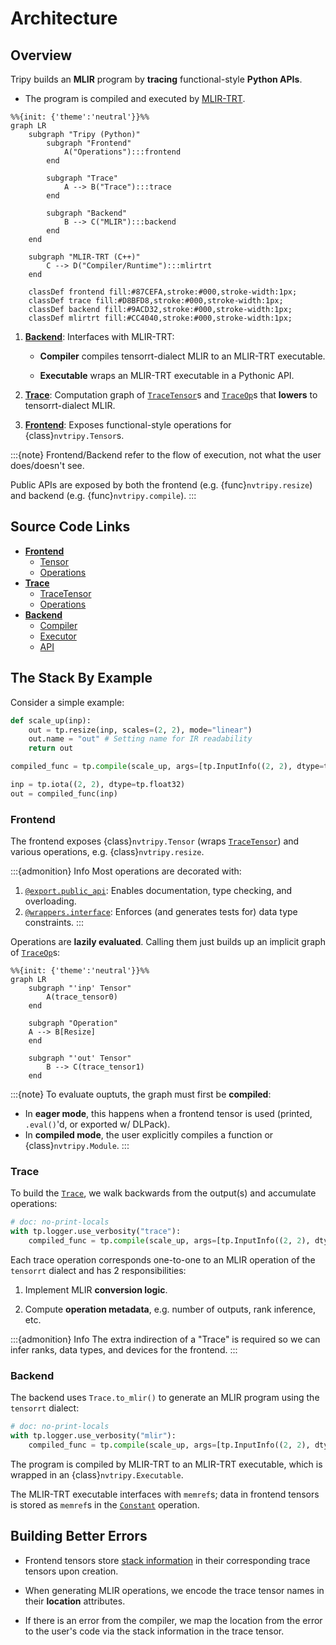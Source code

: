 # Architecture

## Overview

Tripy builds an **MLIR** program by **tracing** functional-style **Python APIs**.

- The program is compiled and executed by
    [MLIR-TRT](https://github.com/NVIDIA/TensorRT-Incubator/tree/main/mlir-tensorrt).


```mermaid
%%{init: {'theme':'neutral'}}%%
graph LR
    subgraph "Tripy (Python)"
        subgraph "Frontend"
            A("Operations"):::frontend
        end

        subgraph "Trace"
            A --> B("Trace"):::trace
        end

        subgraph "Backend"
            B --> C("MLIR"):::backend
        end
    end

    subgraph "MLIR-TRT (C++)"
        C --> D("Compiler/Runtime"):::mlirtrt
    end

    classDef frontend fill:#87CEFA,stroke:#000,stroke-width:1px;
    classDef trace fill:#D8BFD8,stroke:#000,stroke-width:1px;
    classDef backend fill:#9ACD32,stroke:#000,stroke-width:1px;
    classDef mlirtrt fill:#CC4040,stroke:#000,stroke-width:1px;
```

1. [**Backend**](#backend): Interfaces with MLIR-TRT:

    - **Compiler** compiles tensorrt-dialect MLIR to an MLIR-TRT executable.

    - **Executable** wraps an MLIR-TRT executable in a Pythonic API.

2. [**Trace**](#trace): Computation graph of [`TraceTensor`](source:/nvtripy/trace/tensor.py)s
    and [`TraceOp`](source:/nvtripy/trace/ops/base.py)s that **lowers** to tensorrt-dialect MLIR.

3. [**Frontend**](#frontend): Exposes functional-style operations for {class}`nvtripy.Tensor`s.

:::{note}
Frontend/Backend refer to the flow of execution, not what the user does/doesn't see.

Public APIs are exposed by both the frontend (e.g. {func}`nvtripy.resize`) and backend (e.g. {func}`nvtripy.compile`).
:::

## Source Code Links

- [**Frontend**](source:/nvtripy/frontend)
    - [Tensor](source:/nvtripy/frontend/tensor.py)
    - [Operations](source:/nvtripy/frontend/ops/)
- [**Trace**](source:/nvtripy/trace)
    - [TraceTensor](source:/nvtripy/trace/tensor.py)
    - [Operations](source:/nvtripy/trace/ops/)
- [**Backend**](source:/nvtripy/backend)
    - [Compiler](source:/nvtripy/backend/mlir/compiler.py)
    - [Executor](source:/nvtripy/backend/mlir/executor.py)
    - [API](source:/nvtripy/backend/api/)


## The Stack By Example

Consider a simple example:

```py
def scale_up(inp):
    out = tp.resize(inp, scales=(2, 2), mode="linear")
    out.name = "out" # Setting name for IR readability
    return out

compiled_func = tp.compile(scale_up, args=[tp.InputInfo((2, 2), dtype=tp.float32)])

inp = tp.iota((2, 2), dtype=tp.float32)
out = compiled_func(inp)
```

### Frontend

The frontend exposes {class}`nvtripy.Tensor` (wraps [`TraceTensor`](source:/nvtripy/trace/tensor.py))
and various operations, e.g. {class}`nvtripy.resize`.

:::{admonition} Info
Most operations are decorated with:
1. [`@export.public_api`](source:/nvtripy/export.py): Enables documentation, type checking, and overloading.
2. [`@wrappers.interface`](source:/nvtripy/utils/wrappers.py): Enforces (and generates tests for) data type constraints.
:::

Operations are **lazily evaluated**.
Calling them just builds up an implicit graph of [`TraceOp`](source:/nvtripy/trace/ops/base.py)s:

```mermaid
%%{init: {'theme':'neutral'}}%%
graph LR
    subgraph "'inp' Tensor"
        A(trace_tensor0)
    end

    subgraph "Operation"
    A --> B[Resize]
    end

    subgraph "'out' Tensor"
        B --> C(trace_tensor1)
    end
```

:::{note}
To evaluate ouptuts, the graph must first be **compiled**:

- In **eager mode**, this happens when a frontend tensor is used (printed, `.eval()`'d, or exported w/ DLPack).
- In **compiled mode**, the user explicitly compiles a function or {class}`nvtripy.Module`.
:::

### Trace

To build the [`Trace`](source:/nvtripy/trace/trace.py), we walk backwards from the output(s) and accumulate operations:

<!-- Tripy: DOC: OMIT Start -->
```py
# doc: no-print-locals
with tp.logger.use_verbosity("trace"):
    compiled_func = tp.compile(scale_up, args=[tp.InputInfo((2, 2), dtype=tp.float32)])
```
<!-- Tripy: DOC: OMIT End -->

Each trace operation corresponds one-to-one to an MLIR operation of the `tensorrt` dialect and has 2 responsibilities:

1. Implement MLIR **conversion logic**.

2. Compute **operation metadata**, e.g. number of outputs, rank inference, etc.

:::{admonition} Info
The extra indirection of a "Trace" is required so we can infer ranks, data types, and devices for the frontend.
:::

### Backend

The backend uses `Trace.to_mlir()` to generate an MLIR program using the `tensorrt` dialect:

<!-- Tripy: DOC: OMIT Start -->
```py
# doc: no-print-locals
with tp.logger.use_verbosity("mlir"):
    compiled_func = tp.compile(scale_up, args=[tp.InputInfo((2, 2), dtype=tp.float32)])
```
<!-- Tripy: DOC: OMIT End -->

The program is compiled by MLIR-TRT to an MLIR-TRT executable, which is wrapped
in an {class}`nvtripy.Executable`.

The MLIR-TRT executable interfaces with `memref`s; data in frontend tensors is stored as
`memref`s in the [`Constant`](source:/nvtripy/trace/ops/constant.py) operation.

## Building Better Errors

- Frontend tensors store [stack information](source:/nvtripy/utils/stack_info.py) in their
    corresponding trace tensors upon creation.

- When generating MLIR operations, we encode the trace tensor names in their **location** attributes.

- If there is an error from the compiler, we map the location from the error to
    the user's code via the stack information in the trace tensor.
